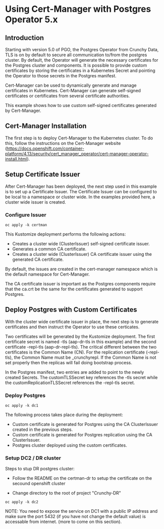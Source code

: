# Using Cert-Manager with Postgres Operator 5.x

## Introduction
Starting with version 5.0 of PGO, the Postgres Operator from Crunchy Data, TLS is on by default to secure all communication to/from the postgres cluster.  By default, the Operator will generate the necessary certificates for the Postgres cluster and components.  It is possible to provide custom certificates by storing the certificates in a Kubernetes Secret and pointing the Operator to those secrets in the Postgres manifest.

Cert-Manager can be used to dynamically generate and manage certificates in Kubernetes.   Cert-Manager can generate self-signed certificates or certificates from several certificate authorities.

This example shows how to use custom self-signed certificates generated by Cert-Manager.

## Cert-Manager Installation
The first step is to deploy Cert-Manager to the Kubernetes cluster.  To do this, follow the instructions on the Cert-Manager website (https://docs.openshift.com/container-platform/4.13/security/cert_manager_operator/cert-manager-operator-install.html).

## Setup Certificate Issuer
After Cert-Manager has been deployed, the next step used in this example is to set up a Certificate Issuer.  The Certificate Issuer can be configured to be local to a namespace or cluster wide.  In the examples provided here, a cluster wide issuer is created.

### Configure Issuer

```
oc apply -k certman
```

This Kustomize deployment performs the following actions:

* Creates a cluster wide (ClusterIssuer) self-signed certificate issuer.
* Generates a common CA certificate.
* Creates a cluster wide (ClusterIssuer) CA certificate issuer using the generated CA certificate.

By default, the issues are created in the cert-manager namespace which is the default namespace for Cert-Manager.

The CA certificate issuer is important as the Postgres components require that the ca.crt be the same for the certificates generated to support Postgres.

## Deploy Postgres with Custom Certificates

With the cluster wide certificate issuer in place, the next step is to generate certificates and then instruct the Operator to use these certicates.

Two certificates will be generated by the Kustomize deployment.  The first certificate secret is named <cluster>-tls (aap-dr-tls in this example) and the second certificate <cluster>-repl-tls (aap-dr-repl-tls).  The critical different between the two certificates is the Common Name (CN).  For the replication certificate (<cluster>-repl-tls), the Common Name must be _crunchyrepl.  If the Common Name is not set properly then the replicas will fail doing bootstrap process.

In the Postgres manifest, two entries are added to point to the newly created Secrets.  The customTLSSecret key references the <cluster>-tls secret while the customReplicationTLSSecret references the <cluster>-repl-tls secret.

### Deploy Postgres

```shell
oc apply -k dc1
```

The following process takes place during the deployment:
* Custom certificate is generated for Postgres using the CA ClusterIssuer created in the previous steps.
* Custom certificate is generated for Postgres replication using the CA ClusterIssuer.
* Postgres cluster deployed using the custom certificates.

### Setup DC2 / DR cluster
Steps to stup DR postgres cluster:

* Follow the README on the certman-dr to setup the certificate on the secound openshift cluster

* Change directory to the root of project "Crunchy-DR"

```shell
oc apply -k dc2
``` 
NOTE:
   You need to expose the service on DC1 with a public IP address and make sure the port 5432 (if you have not change the default value) is accessable from internet. (more to come on this section).
